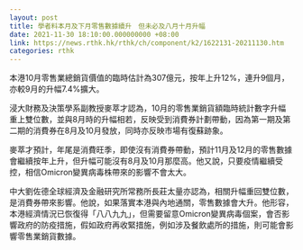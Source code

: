 ```yaml
---
layout: post
title: 學者料本月及下月零售數據續升　但未必及八月十月升幅
date: 2021-11-30 18:10:00.000000000 +08:00
link: https://news.rthk.hk/rthk/ch/component/k2/1622131-20211130.htm
categories: rthk
---
```


本港10月零售業總銷貨價值的臨時估計為307億元，按年上升12%，連升9個月，亦較9月的升幅7.4%擴大。

浸大財務及決策學系副教授麥萃才認為，10月的零售業銷貨額臨時統計數字升幅重上雙位數，並與8月時的升幅相若，反映受到消費券計劃帶動，因為第一期及第二期的消費券在8月及10月發放，同時亦反映市場有復蘇跡象。

麥萃才預計，年尾是消費旺季，即使沒有消費券帶動，預計11月及12月的零售數據會繼續按年上升，但升幅可能沒有8月及10月那麼高。他又說，只要疫情繼續受控，相信Omicron變異病毒株帶來的影響不會太大。

中大劉佐德全球經濟及金融研究所常務所長莊太量亦認為，相關升幅重回雙位數，是消費券帶來影響。他說，如果落實本港與內地通關，零售數據會大升。他形容，本港經濟情況已恢復得「八八九九」，但需要留意Omicron變異病毒個案，會否影響政府的防疫措施，假如政府再收緊措施，例如涉及餐飲處所的措施，則可能會影響零售業銷貨數據。
